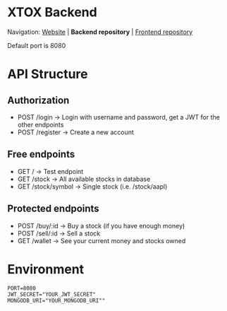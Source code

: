 # XTOX Backend

Navigation: [Website][1] | **Backend repository** | [Frontend repository][2]

  [1]: https://xtox.vercel.app
  [2]: https://github.com/singiamtel/xtox-front

Default port is 8080

# API Structure

## Authorization

- POST /login -> Login with username and password, get a JWT for the other endpoints
- POST /register -> Create a new account

## Free endpoints

- GET / -> Test endpoint
- GET /stock -> All available stocks in database
- GET /stock/symbol -> Single stock (i.e. /stock/aapl)

## Protected endpoints

- POST /buy/:id -> Buy a stock (if you have enough money)
- POST /sell/:id -> Sell a stock
- GET /wallet -> See your current money and stocks owned

# Environment

```
PORT=8080
JWT_SECRET="YOUR_JWT_SECRET"
MONGODB_URI="YOUR_MONGODB_URI""
```
